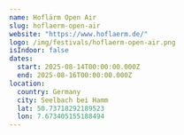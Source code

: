 ```yaml
---
name: Hoflärm Open Air
slug: hoflaerm-open-air
website: "https://www.hoflaerm.de/"
logo: /img/festivals/hoflaerm-open-air.png
isIndoor: false
dates:
  start: 2025-08-14T00:00:00.000Z
  end: 2025-08-16T00:00:00.000Z
location:
  country: Germany
  city: Seelbach bei Hamm
  lat: 50.73718292189523
  lon: 7.673405155188494
---
```

